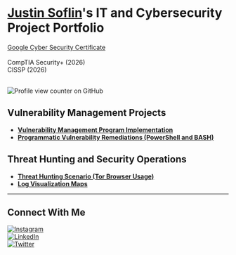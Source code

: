 # <a href="https://www.linkedin.com/in/justin-soflin/">Justin Soflin</a>'s IT and Cybersecurity Project Portfolio

[Google Cyber Security Certificate](https://www.coursera.org/account/accomplishments/specialization/3QXOOZZU1CT2)
<br>
<br>
CompTIA Security+ (2026) <br>
CISSP (2026) <br>
<br>

![Profile view counter on GitHub](https://komarev.com/ghpvc/?username=justinsoflin)

## Vulnerability Management Projects

- **[Vulnerability Management Program Implementation](https://github.com/JustinSoflin/vulnerability-management-project)**
- **[Programmatic Vulnerability Remediations (PowerShell and BASH)](https://github.com/joshcybertest/programmatic-vulnerability-remediations)**

## Threat Hunting and Security Operations

- **[Threat Hunting Scenario (Tor Browser Usage)](https://github.com/JustinSoflin/Threat-Hunting-Scenario-Tor-Browser-Usage-)**
- **[Log Visualization Maps](https://github.com/JustinSoflin/Log-Visualization-Maps)**

<hr/>

## Connect With Me

<p>
  <a href="https://instagram.com/justinsoflin" target="_blank" rel="noopener noreferrer">
    <img src="https://img.shields.io/badge/Instagram-@justinsoflin-%23E4405F?style=social&logo=instagram" alt="Instagram" />
  </a> <br>
  
  <a href="https://linkedin.com/in/justinsoflin" target="_blank" rel="noopener noreferrer">
    <img src="https://img.shields.io/badge/LinkedIn-@justinsoflin-%230077B5?style=social&logo=linkedin" alt="LinkedIn" />
  </a><br>
  
  <a href="https://twitter.com/justinsoflin" target="_blank" rel="noopener noreferrer">
    <img src="https://img.shields.io/badge/Twitter-@justinsoflin-%231DA1F2?style=social&logo=twitter" alt="Twitter" />
  </a><br>
</p>
